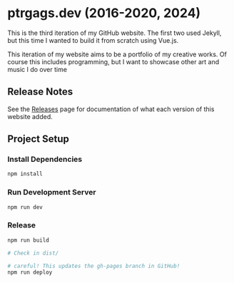 # ptrgags.dev (2016-2020, 2024)

This is the third iteration of my GitHub website. The first two used Jekyll,
but this time I wanted to build it from scratch using Vue.js.

This iteration of my website aims to be a portfolio of my creative works.
Of course this includes programming, but I want to showcase other art and
music I do over time

## Release Notes

See the [Releases](https://github.com/ptrgags/ptrgags.github.io/releases)
page for documentation of what each version of this website added.

## Project Setup

### Install Dependencies

```sh
npm install
```

### Run Development Server

```sh
npm run dev
```

### Release

```sh
npm run build

# Check in dist/

# careful! This updates the gh-pages branch in GitHub!
npm run deploy
```
